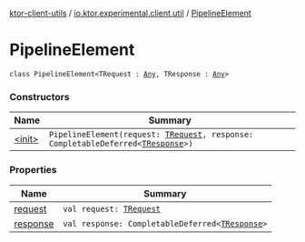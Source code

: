 [ktor-client-utils](../../index.md) / [io.ktor.experimental.client.util](../index.md) / [PipelineElement](./index.md)

# PipelineElement

`class PipelineElement<TRequest : `[`Any`](https://kotlinlang.org/api/latest/jvm/stdlib/kotlin/-any/index.html)`, TResponse : `[`Any`](https://kotlinlang.org/api/latest/jvm/stdlib/kotlin/-any/index.html)`>`

### Constructors

| Name | Summary |
|---|---|
| [&lt;init&gt;](-init-.md) | `PipelineElement(request: `[`TRequest`](index.md#TRequest)`, response: CompletableDeferred<`[`TResponse`](index.md#TResponse)`>)` |

### Properties

| Name | Summary |
|---|---|
| [request](request.md) | `val request: `[`TRequest`](index.md#TRequest) |
| [response](response.md) | `val response: CompletableDeferred<`[`TResponse`](index.md#TResponse)`>` |
